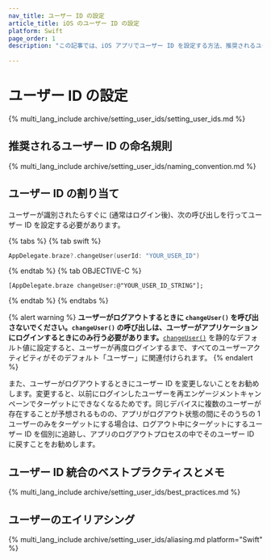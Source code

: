 ```yaml
---
nav_title: ユーザー ID の設定
article_title: iOS のユーザー ID の設定
platform: Swift
page_order: 1
description: "この記事では、iOS アプリでユーザー ID を設定する方法、推奨されるユーザー ID の命名規則、およびいくつかのベストプラクティスを説明します。"
 
---
```


# ユーザー ID の設定

{% multi_lang_include archive/setting_user_ids/setting_user_ids.md %}

## 推奨されるユーザー ID の命名規則

{% multi_lang_include archive/setting_user_ids/naming_convention.md %}

## ユーザー ID の割り当て

ユーザーが識別されたらすぐに (通常はログイン後)、次の呼び出しを行ってユーザー ID を設定する必要があります。

{% tabs %}
{% tab swift %}

```swift
AppDelegate.braze?.changeUser(userId: "YOUR_USER_ID")
```

{% endtab %}
{% tab OBJECTIVE-C %}

```objc
[AppDelegate.braze changeUser:@"YOUR_USER_ID_STRING"];
```

{% endtab %}
{% endtabs %}

{% alert warning %}
**ユーザーがログアウトするときに `changeUser()` を呼び出さないでください。`changeUser()` の呼び出しは、ユーザーがアプリケーションにログインするときにのみ行う必要があります。**[`changeUser()`](https://braze-inc.github.io/braze-swift-sdk/documentation/brazekit/braze/changeuser%28userid%3Asdkauthsignature%3Afileid%3Aline%3A%29) を静的なデフォルト値に設定すると、ユーザーが再度ログインするまで、すべてのユーザーアクティビティがそのデフォルト「ユーザー」に関連付けられます。
{% endalert %}

また、ユーザーがログアウトするときにユーザー ID を変更しないことをお勧めします。変更すると、以前にログインしたユーザーを再エンゲージメントキャンペーンでターゲットにできなくなるためです。同じデバイスに複数のユーザーが存在することが予想されるものの、アプリがログアウト状態の間にそのうちの 1 ユーザーのみをターゲットにする場合は、ログアウト中にターゲットにするユーザー ID を個別に追跡し、アプリのログアウトプロセスの中でそのユーザー ID に戻すことをお勧めします。

## ユーザー ID 統合のベストプラクティスとメモ

{% multi_lang_include archive/setting_user_ids/best_practices.md %}

## ユーザーのエイリアシング

{% multi_lang_include archive/setting_user_ids/aliasing.md platform="Swift" %}

[1]: {{site.baseurl}}/developer_guide/rest_api/user_data/#user-data
[2]: {{site.baseurl}}/api/endpoints/messaging/
[5]: https://braze-inc.github.io/braze-swift-sdk/documentation/brazekit/braze/changeuser%28userid%3Asdkauthsignature%3Afileid%3Aline%3A%29 "changeuser"

